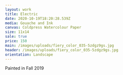 ```yaml
---
layout: work
title: Electric
date: 2020-10-19T18:20:28.539Z
media: Gouache and Ink
canvas: Coldpress Watercolour Paper
size: 11x14
sale: true
price: 150
main: /images/uploads/fiery_color_035-5zdgz9gs.jpg
header: /images/uploads/fiery_color_035-5zdgz9gs.jpg
orientation: Landscape
---
```

Painted in Fall 2019